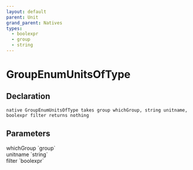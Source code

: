 ```yaml
---
layout: default
parent: Unit
grand_parent: Natives
types:
  - boolexpr
  - group
  - string
---
```


# GroupEnumUnitsOfType

## Declaration

```
native GroupEnumUnitsOfType takes group whichGroup, string unitname, boolexpr filter returns nothing
```

## Parameters
<dl>
  <dt>whichGroup `group`</dt>
  <dd></dd>

  <dt>unitname `string`</dt>
  <dd></dd>

  <dt>filter `boolexpr`</dt>
  <dd></dd>
</dl>